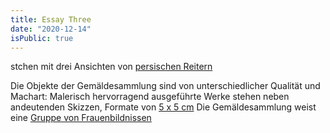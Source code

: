 ```yaml
---
title: Essay Three
date: "2020-12-14"
isPublic: true
---
```

stchen mit drei Ansichten von [persischen Reitern](item/72) 

Die Objekte der Gemäldesammlung sind von unterschiedlicher Qualität und Machart: Malerisch hervorragend ausgeführte Werke stehen neben andeutenden Skizzen, Formate von [5 x 5 cm](item/463) Die Gemäldesammlung weist eine [Gruppe von Frauenbildnissen](set/31735)




